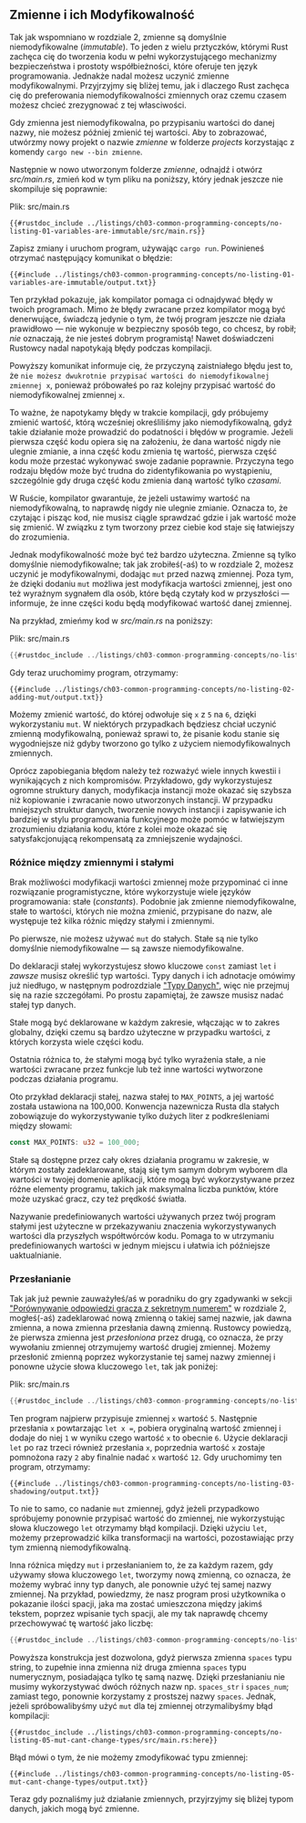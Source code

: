 ## Zmienne i ich Modyfikowalność

Tak jak wspomniano w rozdziale 2, zmienne są domyślnie niemodyfikowalne
(*immutable*). To jeden z wielu prztyczków, którymi Rust zachęca cię do
tworzenia kodu w pełni wykorzystującego mechanizmy bezpieczeństwa i prostoty
współbieżności, które oferuje ten język programowania. Jednakże nadal możesz
uczynić zmienne modyfikowalnymi. Przyjrzyjmy się bliżej temu, jak i dlaczego
Rust zachęca cię do preferowania niemodyfikowalności zmiennych oraz czemu
czasem możesz chcieć zrezygnować z tej własciwości.

Gdy zmienna jest niemodyfikowalna, po przypisaniu wartości do danej nazwy,
nie możesz później zmienić tej wartości. Aby to zobrazować, utwórzmy nowy
projekt o nazwie *zmienne* w folderze *projects* korzystając z komendy
`cargo new --bin zmienne`.

Następnie w nowo utworzonym folderze *zmienne*, odnajdź i otwórz *src/main.rs*,
zmień kod w tym pliku na poniższy, który jednak jeszcze nie skompiluje się
poprawnie:

<span class="filename">Plik: src/main.rs</span>

```rust,ignore
{{#rustdoc_include ../listings/ch03-common-programming-concepts/no-listing-01-variables-are-immutable/src/main.rs}}
```

Zapisz zmiany i uruchom program, używając `cargo run`. Powinieneś otrzymać
następujący komunikat o błędzie:

```text
{{#include ../listings/ch03-common-programming-concepts/no-listing-01-variables-are-immutable/output.txt}}
```

Ten przykład pokazuje, jak kompilator pomaga ci odnajdywać błędy w twoich
programach. Mimo że błędy zwracane przez kompilator mogą być denerwujące,
świadczą jedynie o tym, że twój program jeszcze nie działa prawidłowo — nie
wykonuje w bezpieczny sposób tego, co chcesz, by robił; *nie* oznaczają,
że nie jesteś dobrym programistą! Nawet doświadczeni Rustowcy nadal napotykają
błędy podczas kompilacji.

Powyższy komunikat informuje cię, że przyczyną zaistniałego błędu jest to,
że `nie możesz dwukrotnie przypisać wartości do niemodyfikowalnej zmiennej x`,
ponieważ próbowałeś po raz kolejny przypisać wartość do niemodyfikowalnej
zmiennej `x`.

To ważne, że napotykamy błędy w trakcie kompilacji, gdy próbujemy zmienić
wartość, którą wcześniej określiliśmy jako niemodyfikowalną, gdyż takie
działanie może prowadzić do podatności i błędów w programie. Jeżeli pierwsza
część kodu opiera się na założeniu, że dana wartość nigdy nie ulegnie zmianie,
a inna część kodu zmienia tę wartość, pierwsza część kodu może przestać
wykonywać swoje zadanie poprawnie. Przyczyna tego rodzaju błędów może być
trudna do zidentyfikowania po wystąpieniu, szczególnie gdy druga część kodu
zmienia daną wartość tylko *czasami*.

W Ruście, kompilator gwarantuje, że jeżeli ustawimy wartość na niemodyfikowalną,
to naprawdę nigdy nie ulegnie zmianie. Oznacza to, że czytając i pisząc kod,
nie musisz ciągle sprawdzać gdzie i jak wartość może się zmienić. W związku
z tym tworzony przez ciebie kod staje się łatwiejszy do zrozumienia.

Jednak modyfikowalność może być też bardzo użyteczna. Zmienne są tylko
domyślnie niemodyfikowalne; tak jak zrobiłeś(-aś) to w rozdziale 2, możesz uczynić
je modyfikowalnymi, dodając `mut` przed nazwą zmiennej. Poza tym, że dzięki
dodaniu `mut` możliwa jest modyfikacja wartości zmiennej, jest ono też wyraźnym
sygnałem dla osób, które będą czytały kod w przyszłości — informuje, że inne
części kodu będą modyfikować wartość danej zmiennej.

Na przykład, zmieńmy kod w *src/main.rs* na poniższy:

<span class="filename">Plik: src/main.rs</span>

```rust
{{#rustdoc_include ../listings/ch03-common-programming-concepts/no-listing-02-adding-mut/src/main.rs}}
```

Gdy teraz uruchomimy program, otrzymamy:

```text
{{#include ../listings/ch03-common-programming-concepts/no-listing-02-adding-mut/output.txt}}
```

Możemy zmienić wartość, do której odwołuje się `x` z `5` na `6`, dzięki
wykorzystaniu `mut`. W niektórych przypadkach będziesz chciał uczynić zmienną
modyfikowalną, ponieważ sprawi to, że pisanie kodu stanie się wygodniejsze niż
gdyby tworzono go tylko z użyciem niemodyfikowalnych zmiennych.

Oprócz zapobiegania błędom należy też rozważyć wiele innych kwestii i
wynikających z nich kompromisów. Przykładowo, gdy wykorzystujesz ogromne
struktury danych, modyfikacja instancji może okazać się szybsza niż kopiowanie
i zwracanie nowo utworzonych instancji. W przypadku mniejszych struktur danych,
tworzenie nowych instancji i zapisywanie ich bardziej w stylu programowania
funkcyjnego może pomóc w łatwiejszym zrozumieniu działania kodu, które z kolei
może okazać się satysfakcjonującą rekompensatą za zmniejszenie wydajności.

### Różnice między zmiennymi i stałymi

Brak możliwości modyfikacji wartości zmiennej może przypominać ci inne
rozwiązanie programistyczne, które wykorzystuje wiele języków programowania:
stałe (*constants*). Podobnie jak zmienne niemodyfikowalne, stałe to wartości,
których nie można zmienić, przypisane do nazw, ale występuje też kilka
różnic między stałymi i zmiennymi.

Po pierwsze, nie możesz używać `mut` do stałych. Stałe są nie tylko domyślnie
niemodyfikowalne — są zawsze niemodyfikowalne.

Do deklaracji stałej wykorzystujesz słowo kluczowe `const` zamiast `let`
i *zawsze* musisz określić typ wartości. Typy danych i ich adnotacje omówimy
już niedługo, w następnym podrozdziale ["Typy Danych"][data-types]<!-- ignore-->,
więc nie przejmuj się na razie szczegółami. Po prostu zapamiętaj, że zawsze musisz nadać stałej
typ danych.

Stałe mogą być deklarowane w każdym zakresie, włączając w to zakres globalny,
dzięki czemu są bardzo użyteczne w przypadku wartości, z których korzysta
wiele części kodu.

Ostatnia różnica to, że stałymi mogą być tylko wyrażenia stałe, a nie wartości
zwracane przez funkcje lub też inne wartości wytworzone podczas działania
programu.

Oto przykład deklaracji stałej, nazwa stałej to `MAX_POINTS`, a jej wartość
została ustawiona na 100,000. Konwencja nazewnicza Rusta dla stałych
zobowiązuje do wykorzystywanie tylko dużych liter z podkreśleniami między
słowami:

```rust
const MAX_POINTS: u32 = 100_000;
```

Stałe są dostępne przez cały okres działania programu w zakresie, w którym
zostały zadeklarowane, stają się tym samym dobrym wyborem dla wartości w twojej
domenie aplikacji, które mogą być wykorzystywane przez różne elementy programu,
takich jak maksymalna liczba punktów, które może uzyskać gracz, czy też prędkość
światła.

Nazywanie predefiniowanych wartości używanych przez twój program stałymi jest
użyteczne w przekazywaniu znaczenia wykorzystywanych wartości dla przyszłych
współtwórców kodu. Pomaga to w utrzymaniu predefiniowanych wartości w jednym
miejscu i ułatwia ich późniejsze uaktualnianie.

### Przesłanianie

Tak jak już pewnie zauważyłeś/aś w poradniku do gry zgadywanki w sekcji
["Porównywanie odpowiedzi gracza z sekretnym numerem"][comparing-the-guess-to-the-secret-number]<!-- ignore -->
w rozdziale 2, mogłeś(-aś)
zadeklarować nową zmienną o takiej samej nazwie, jak dawna zmienna, a nowa
zmienna przesłania dawną zmienną. Rustowcy powiedzą, że pierwsza zmienna jest
*przesłoniona* przez drugą, co oznacza, że przy wywołaniu zmiennej otrzymujemy
wartość drugiej zmiennej. Możemy przesłonić zmienną poprzez wykorzystanie tej
samej nazwy zmiennej i ponowne użycie słowa kluczowego `let`, tak jak poniżej:

<span class="filename">Plik: src/main.rs</span>

```rust
{{#rustdoc_include ../listings/ch03-common-programming-concepts/no-listing-03-shadowing/src/main.rs}}
```

Ten program najpierw przypisuje zmiennej `x` wartość `5`. Następnie
przesłania `x` powtarzając `let x =`, pobiera oryginalną wartość zmiennej
i dodaje do niej `1` w wyniku czego wartość `x` to obecnie `6`. Użycie
deklaracji `let` po raz trzeci również przesłania `x`, poprzednia wartość
`x` zostaje pomnożona razy `2` aby finalnie nadać `x` wartość `12`. Gdy
uruchomimy ten program, otrzymamy:

```text
{{#include ../listings/ch03-common-programming-concepts/no-listing-03-shadowing/output.txt}}
```

To nie to samo, co nadanie `mut` zmiennej, gdyż jeżeli przypadkowo spróbujemy
ponownie przypisać wartość do zmiennej, nie wykorzystując słowa kluczowego
`let` otrzymamy błąd kompilacji. Dzięki użyciu `let`, możemy przeprowadzić
kilka transformacji na wartości, pozostawiając przy tym zmienną niemodyfikowalną.

Inna różnica między `mut` i przesłanianiem to, że za każdym razem, gdy używamy
słowa kluczowego `let`, tworzymy nową zmienną, co oznacza, że możemy wybrać
inny typ danych, ale ponownie użyć tej samej nazwy zmiennej. Na przykład,
powiedzmy, że nasz program prosi użytkownika o pokazanie ilości spacji, jaka
ma zostać umieszczona między jakimś tekstem, poprzez wpisanie tych spacji,
ale my tak naprawdę chcemy przechowywać tę wartość jako liczbę:

```rust
{{#rustdoc_include ../listings/ch03-common-programming-concepts/no-listing-04-shadowing-can-change-types/src/main.rs:here}}
```

Powyższa konstrukcja jest dozwolona, gdyż pierwsza zmienna `spaces` typu
string, to zupełnie inna zmienna niż druga zmienna `spaces` typu numerycznym,
posiadająca tylko tę samą nazwę. Dzięki przesłanianiu nie musimy wykorzystywać
dwóch różnych nazw np. `spaces_str` i `spaces_num`; zamiast tego, ponownie
korzystamy z prostszej nazwy `spaces`. Jednak, jeżeli spróbowalibyśmy użyć
`mut` dla tej zmiennej otrzymalibyśmy błąd kompilacji:

```rust,ignore,does_not_compile
{{#rustdoc_include ../listings/ch03-common-programming-concepts/no-listing-05-mut-cant-change-types/src/main.rs:here}}
```

Błąd mówi o tym, że nie możemy zmodyfikować typu zmiennej:

```text
{{#include ../listings/ch03-common-programming-concepts/no-listing-05-mut-cant-change-types/output.txt}}

```

Teraz gdy poznaliśmy już działanie zmiennych, przyjrzyjmy się bliżej typom
danych, jakich mogą być zmienne.

[comparing-the-guess-to-the-secret-number]:
ch02-00-guessing-game-tutorial.html#comparing-the-guess-to-the-secret-number
[data-types]: ch03-02-data-types.html#data-types

